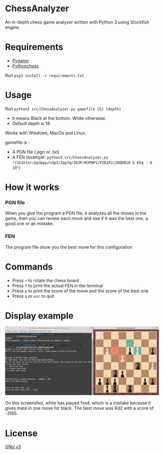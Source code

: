 # ChessAnalyzer

An in-depth chess game analyzer written with Python 3 using Stockfish engine.

# Requirements
- [Pygame](https://pypi.org/project/pygame/)
- [Pythonchess](https://pypi.org/project/python-chess/)

Run `pip3 install -r requirements.txt`

# Usage 
Run `python3 src/ChessAnalyzer.py gamefile [b] [depth]`

- b means Black at the bottom. White otherwise.
- Default depth is 18.

Works with Windows, MacOs and Linux.

gamefile is :
- A PGN file (.pgn or .txt)
- A FEN (example: `python3 src/ChessAnalyzer.py "r1b1k1nr/pp3ppp/n3p3/2pp3q/3b3P/N3PNP1/P2B1P2/2RQKB1R b Kkq - 0 10"`)

# How it works
### PGN file
When you give the program a PGN file, it analyzes all the moves in the game, then you can review each move and see if it was the best one, a good one or an mistake.

### FEN
The program file show you the best move for this configuration

# Commands
- Press `r` to rotate the chess board
- Press `f` to print the actual FEN in the terminal
- Press `p` to print the score of the move and the score of the best one
- Press `q` or `esc` to quit

# Display example
![Example](Images/example.png)

On this screenshot, white has played fxe4, which is a mistake because it gives mate in one move for black.
The best move was Kd2 with a score of -3165.

# License
[GNU v3](https://choosealicense.com/licenses/gpl-3.0/)